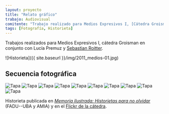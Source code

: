 ```yaml
---
layout: proyecto
title: "Relato gráfico"
trabajo: Audiovisual
comitente: "Trabajo realizado para Medios Expresivos I, [Cátedra Groisman](https://catedragroisman.wordpress.com/), FADU--UBA."
tags: [Fotografía, Historieta]
---
```


Trabajos realizados para Medios Expresivos I, cátedra Groisman en conjunto con Lucía Premuz y <a href="http://sebastianroitter.blogspot.com">Sebastian Roitter</a>.

![Historieta]({{ site.baseurl }}/img/2011_medios-01.jpg)

## Secuencia fotográfica
<div class="fotorama">
     <img src="{{ site.baseurl }}/img/2011_medios-02.jpg" data-caption="Tapa" alt="Tapa" />
     <img src="{{ site.baseurl }}/img/2011_medios-03.jpg" data-caption="Tapa" alt="Tapa" />
     <img src="{{ site.baseurl }}/img/2011_medios-04.jpg" data-caption="Tapa" alt="Tapa" />
     <img src="{{ site.baseurl }}/img/2011_medios-05.jpg" data-caption="Tapa" alt="Tapa" />
     <img src="{{ site.baseurl }}/img/2011_medios-06.jpg" data-caption="Tapa" alt="Tapa" />
     <img src="{{ site.baseurl }}/img/2011_medios-07.jpg" data-caption="Tapa" alt="Tapa" />
     <img src="{{ site.baseurl }}/img/2011_medios-08.jpg" data-caption="Tapa" alt="Tapa" />
     <img src="{{ site.baseurl }}/img/2011_medios-09.jpg" data-caption="Tapa" alt="Tapa" />
     <img src="{{ site.baseurl }}/img/2011_medios-10.jpg" data-caption="Tapa" alt="Tapa" />
     <img src="{{ site.baseurl }}/img/2011_medios-11.jpg" data-caption="Tapa" alt="Tapa" />
</div>

Historieta publicada en *[Memoria ilustrada: Historietas para no olvidar](http://issuu.com/ek-cultura/docs/memoria-ilustrada-hoja_por_hoja-baja/23)* (FADU--UBA y AMIA) y en el [Flickr de la cátedra](https://www.flickr.com/photos/catedragroisman/5723330979/).
